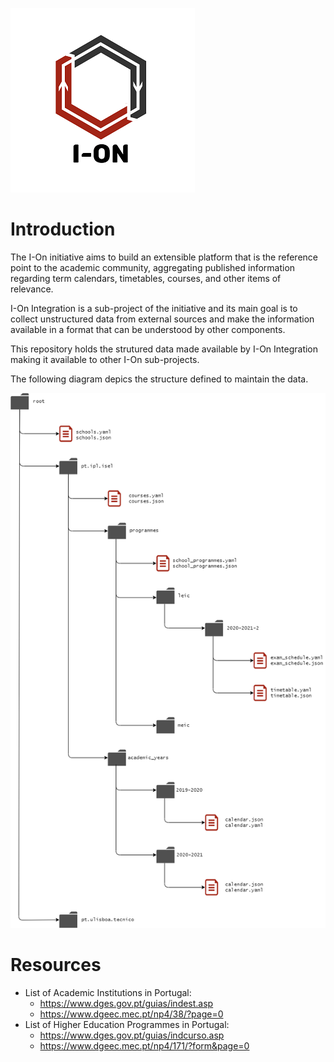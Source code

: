 [![ionproject.org](https://raw.githubusercontent.com/i-on-project/integration/master/img/i-on_logo.png)](https://www.ionproject.org)

# Introduction
The I-On initiative aims to build an extensible platform that is the reference point to the academic community, aggregating published information regarding term calendars, timetables, courses, and other items of relevance.

I-On Integration is a sub-project of the initiative and its main goal is to collect unstructured data from external sources and make the information available in a format that can be understood by other components.

This repository holds the strutured data made available by I-On Integration making it available to other I-On sub-projects.

The following diagram depics the structure defined to maintain the data.

![Data Structure](https://raw.githubusercontent.com/i-on-project/integration-data/master/img/I-On_Integration-Data_Structure.png)

# Resources
* List of Academic Institutions in Portugal:
  * https://www.dges.gov.pt/guias/indest.asp
  * https://www.dgeec.mec.pt/np4/38/?page=0
* List of Higher Education Programmes in Portugal:
  * https://www.dges.gov.pt/guias/indcurso.asp
  * https://www.dgeec.mec.pt/np4/171/?form&page=0